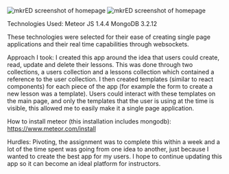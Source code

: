 
  
  ![mkrED screenshot of homepage](https://image.ibb.co/c70xNa/Screen_Shot_2017_05_19_at_9_58_18_AM.png "mkrED screenshot")		  ![mkrED screenshot of homepage](https://image.ibb.co/c70xNa/Screen_Shot_2017_05_19_at_9_58_18_AM.png "mkrED screenshot")
 
 
 Technologies Used:
 Meteor JS 1.4.4
 MongoDB 3.2.12
 
 
 These technologies were selected for their ease of creating single page applications and their real time capabilities through websockets.
 
 Approach I took:
   I created this app around the idea that users could create, read, update and delete their lessons. This was done through two collections, a users collection and a lessons collection which contained a reference to the user collection. I then created templates (similar to react components) for each piece of the app (for example the form to create a new lesson was a template). Users could interact with these templates on the main page, and only the templates that the user is using at the time is visible, this allowed me to easily make it a single page application. 
 
 How to install meteor (this installation includes mongodb):
 https://www.meteor.com/install
 
 Hurdles:
 Pivoting, the assignment was to complete this within a week and a lot of the time spent was going from one idea to another, just because I wanted to create the best app for my users. I hope to continue updating this app so it can become an ideal platform for instructors.